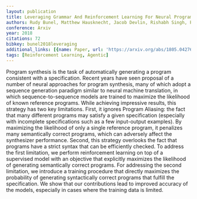 ```yaml
---
layout: publication
title: Leveraging Grammar And Reinforcement Learning For Neural Program Synthesis
authors: Rudy Bunel, Matthew Hausknecht, Jacob Devlin, Rishabh Singh, Pushmeet Kohli
conference: Arxiv
year: 2018
citations: 72
bibkey: bunel2018leveraging
additional_links: [{name: Paper, url: 'https://arxiv.org/abs/1805.04276'}]
tags: [Reinforcement Learning, Agentic]
---
```

Program synthesis is the task of automatically generating a program
consistent with a specification. Recent years have seen proposal of a number of
neural approaches for program synthesis, many of which adopt a sequence
generation paradigm similar to neural machine translation, in which
sequence-to-sequence models are trained to maximize the likelihood of known
reference programs. While achieving impressive results, this strategy has two
key limitations. First, it ignores Program Aliasing: the fact that many
different programs may satisfy a given specification (especially with
incomplete specifications such as a few input-output examples). By maximizing
the likelihood of only a single reference program, it penalizes many
semantically correct programs, which can adversely affect the synthesizer
performance. Second, this strategy overlooks the fact that programs have a
strict syntax that can be efficiently checked. To address the first limitation,
we perform reinforcement learning on top of a supervised model with an
objective that explicitly maximizes the likelihood of generating semantically
correct programs. For addressing the second limitation, we introduce a training
procedure that directly maximizes the probability of generating syntactically
correct programs that fulfill the specification. We show that our contributions
lead to improved accuracy of the models, especially in cases where the training
data is limited.